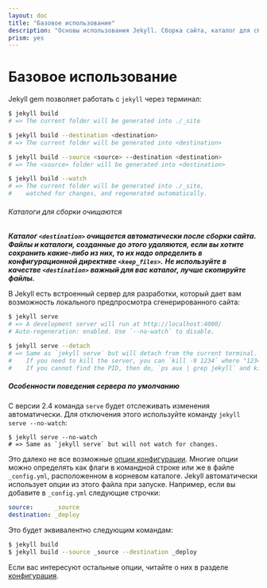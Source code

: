```yaml
---
layout: doc
title: "Базовое использование"
description: "Основы использования Jekyll. Сборка сайта, каталог для сборки. Запуск локального сервера Jekyll."
prism: yes
---
```

# Базовое использование

Jekyll gem  позволяет работать с `jekyll` через терминал:

```bash
$ jekyll build
# => The current folder will be generated into ./_site

$ jekyll build --destination <destination>
# => The current folder will be generated into <destination>

$ jekyll build --source <source> --destination <destination>
# => The <source> folder will be generated into <destination>

$ jekyll build --watch
# => The current folder will be generated into ./_site,
#    watched for changes, and regenerated automatically.
```

###### Каталоги для сборки очищаются

***Каталог `<destination>` очищается автоматически после сборки сайта. Файлы и каталоги, созданные до этого удаляются, если вы хотите сохранить какие-либо из них, то их надо определить в конфигурационной директиве `<keep_files>`.***
***Не используйте в качестве `<destination>`  важный для вас каталог, лучше скопируйте файлы.***

В Jekyll  есть встроенный сервер для разработки, который дает вам возможность локального предпросмотра сгенерированного сайта:

```bash
$ jekyll serve
# => A development server will run at http://localhost:4000/
# Auto-regeneration: enabled. Use `--no-watch` to disable.

$ jekyll serve --detach
# => Same as `jekyll serve` but will detach from the current terminal.
#    If you need to kill the server, you can `kill -9 1234` where "1234" is the PID.
#    If you cannot find the PID, then do, `ps aux | grep jekyll` and kill the instance. [Read more](http://unixhelp.ed.ac.uk/shell/jobz5.html).
```

##### Особенности поведения сервера по умолчанию

С версии 2.4 команда `serve` будет отслеживать изменения автоматически. Для отключения этого используйте команду `jekyll serve --no-watch`:
```
$ jekyll serve --no-watch
# => Same as `jekyll serve` but will not watch for changes.
```

Это далеко не все возможные [опции конфигурации](/documentation/06_configuration.html). Многие опции можно определять как флаги в командной строке или же в файле `_config.yml`, расположенном в корневом каталоге. Jekyll автоматически использует опции из этого файла при запуске. Например, если вы добавите в `_config.yml` следующие строчки:

```yaml
source:      _source
destination: _deploy
```

Это будет эквивалентно следующим командам:

```bash
$ jekyll build
$ jekyll build --source _source --destination _deploy
```

Если вас интересуют остальные опции, читайте о них в разделе [конфигурация](/documentation/06_configuration.html).
